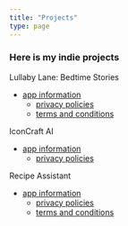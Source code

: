 ```yaml
---
title: "Projects"
type: page
---
```



### Here is my indie projects

Lullaby Lane: Bedtime Stories
- [app information](/projects/lullabylane/)
    - [privacy policies](/projects/lullabylane_pp/)
    - [terms and conditions](/projects/lullabylane_tc/)

IconCraft AI
- [app information](/projects/iconcraftai/)
    - [privacy policies](/projects/iconcraftai_pp/)

Recipe Assistant
- [app information](/projects/recipeassistant/)
    - [privacy policies](/projects/recipeassistant_pp/)
    - [terms and conditions](/projects/recipeassistant_tc/)